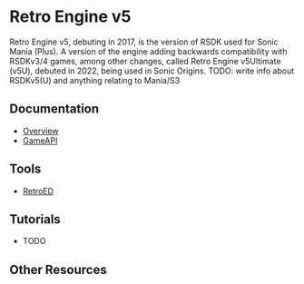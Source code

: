 # Retro Engine v5

Retro Engine v5, debuting in 2017, is the version of RSDK used for Sonic Mania (Plus).
A version of the engine adding backwards compatibility with RSDKv3/4 games, among other changes, called Retro Engine v5Ultimate (v5U), debuted in 2022, being used in Sonic Origins.
TODO: write info about RSDKv5(U) and anything relating to Mania/S3

## Documentation
- [Overview](Overview/README.md)
- [GameAPI](GameAPI/README.md)

## Tools
- [RetroED](/Tools/RetroED/README.md)

## Tutorials
- TODO

## Other Resources


